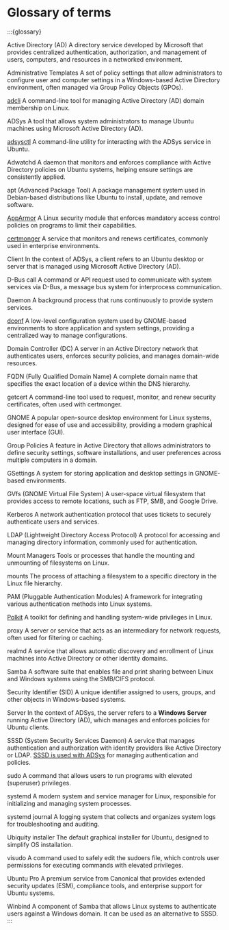 # Glossary of terms

<!--
NOTE: Examples included for illustration
Pay particular attention to Ubuntu- or Linux-specific
concepts, tools or packages that a Windows users might
not be familiar with.
-->
:::{glossary}

Active Directory (AD)
  A directory service developed by Microsoft that provides centralized authentication, authorization, and management of users, computers, and resources in a networked environment.

Administrative Templates
  A set of policy settings that allow administrators to configure user and computer settings in a Windows-based Active Directory environment, often managed via Group Policy Objects (GPOs).

[adcli](https://manpages.ubuntu.com/manpages/xenial/man8/adcli.8.html)
  A command-line tool for managing Active Directory (AD) domain membership on Linux.

ADSys
  A tool that allows system administrators to manage Ubuntu machines using Microsoft Active Directory (AD).

[adsysctl](https://documentation.ubuntu.com/adsys/en/latest/reference/adsysctl-cli/)
  A command-line utility for interacting with the ADSys service in Ubuntu.

Adwatchd
  A daemon that monitors and enforces compliance with Active Directory policies on Ubuntu systems, helping ensure settings are consistently applied.

apt (Advanced Package Tool)
  A package management system used in Debian-based distributions like Ubuntu to install, update, and remove software.

[AppArmor](https://documentation.ubuntu.com/server/how-to/security/apparmor/)
  A Linux security module that enforces mandatory access control policies on programs to limit their capabilities.

[certmonger](https://manpages.ubuntu.com/manpages/focal/man8/certmonger.8.html)
  A service that monitors and renews certificates, commonly used in enterprise environments.

Client
  In the context of ADSys, a client refers to an Ubuntu desktop or server that is managed using Microsoft Active Directory (AD).

D-Bus call
  A command or API request used to communicate with system services via D-Bus, a message bus system for interprocess communication.

Daemon
  A background process that runs continuously to provide system services.

[dconf](https://documentation.ubuntu.com/adsys/en/latest/explanation/dconf/)
  A low-level configuration system used by GNOME-based environments to store application and system settings, providing a centralized way to manage configurations.

Domain Controller (DC)
  A server in an Active Directory network that authenticates users, enforces security policies, and manages domain-wide resources.

FQDN (Fully Qualified Domain Name)
  A complete domain name that specifies the exact location of a device within the DNS hierarchy.

getcert
  A command-line tool used to request, monitor, and renew security certificates, often used with certmonger.

GNOME
  A popular open-source desktop environment for Linux systems, designed for ease of use and accessibility, providing a modern graphical user interface (GUI).

Group Policies
  A feature in Active Directory that allows administrators to define security settings, software installations, and user preferences across multiple computers in a domain.

GSettings
  A system for storing application and desktop settings in GNOME-based environments.

GVfs (GNOME Virtual File System)
  A user-space virtual filesystem that provides access to remote locations, such as FTP, SMB, and Google Drive.

Kerberos
  A network authentication protocol that uses tickets to securely authenticate users and services.

LDAP (Lightweight Directory Access Protocol)
  A protocol for accessing and managing directory information, commonly used for authentication.

Mount Managers
  Tools or processes that handle the mounting and unmounting of filesystems on Linux.

mounts
  The process of attaching a filesystem to a specific directory in the Linux file hierarchy.

PAM (Pluggable Authentication Modules)
  A framework for integrating various authentication methods into Linux systems.

[Polkit](https://manpages.ubuntu.com/manpages/focal/man8/polkit.8.html)
  A toolkit for defining and handling system-wide privileges in Linux.

proxy
  A server or service that acts as an intermediary for network requests, often used for filtering or caching.

realmd
  A service that allows automatic discovery and enrollment of Linux machines into Active Directory or other identity domains.

Samba
  A software suite that enables file and print sharing between Linux and Windows systems using the SMB/CIFS protocol.

Security Identifier (SID)
  A unique identifier assigned to users, groups, and other objects in Windows-based systems.

Server
  In the context of ADSys, the server refers to a **Windows Server** running Active Directory (AD), which manages and enforces policies for Ubuntu clients.

SSSD (System Security Services Daemon)
  A service that manages authentication and authorization with identity providers like Active Directory or LDAP. [SSSD is used with ADSys](https://documentation.ubuntu.com/adsys/en/stable/explanation/adsys-ref-arch/) for managing authentication and policies.

sudo
  A command that allows users to run programs with elevated (superuser) privileges.

systemd
  A modern system and service manager for Linux, responsible for initializing and managing system processes.

systemd journal
  A logging system that collects and organizes system logs for troubleshooting and auditing.

Ubiquity installer
  The default graphical installer for Ubuntu, designed to simplify OS installation.

visudo
  A command used to safely edit the sudoers file, which controls user permissions for executing commands with elevated privileges.

Ubuntu Pro
  A premium service from Canonical that provides extended security updates (ESM), compliance tools, and enterprise support for Ubuntu systems.

Winbind
  A component of Samba that allows Linux systems to authenticate users against a Windows domain. It can be used as an alternative to SSSD.
:::



